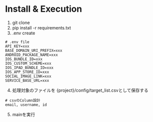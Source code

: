 # Install & Execution
1. git clone
2. pip install -r requirements.txt
3. .env create
```commandline
# .env file
API_KEY=xxx
BASE_DOMAIN_URI_PREFIX=xxx
ANDROID_PACKAGE_NAME=xxx
IOS_BUNDLE_ID=xxx
IOS_CUSTOM_SCHEME=xxx
IOS_IPAD_BUNDLE_ID=xxx
IOS_APP_STORE_ID=xxx
SOCIAL_IMAGE_LINK=xxx
SERVICE_BASE_URL=xxx
```
4. 処理対象のファイルを {project}/config/target_list.csvとして保存する
```commandline
# csvのColumn設計
email, username, id
```
5. mainを実行

